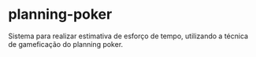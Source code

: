 # planning-poker
Sistema para realizar estimativa de esforço de tempo, utilizando a técnica de gameficação do planning poker.
